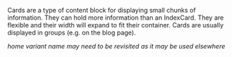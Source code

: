 Cards are a type of content block for displaying small chunks of information. They can hold more information than an IndexCard. They are flexible and their width will expand to fit their container. Cards are usually displayed in groups (e.g. on the blog page).

*home variant name may need to be revisited as it may be used elsewhere*